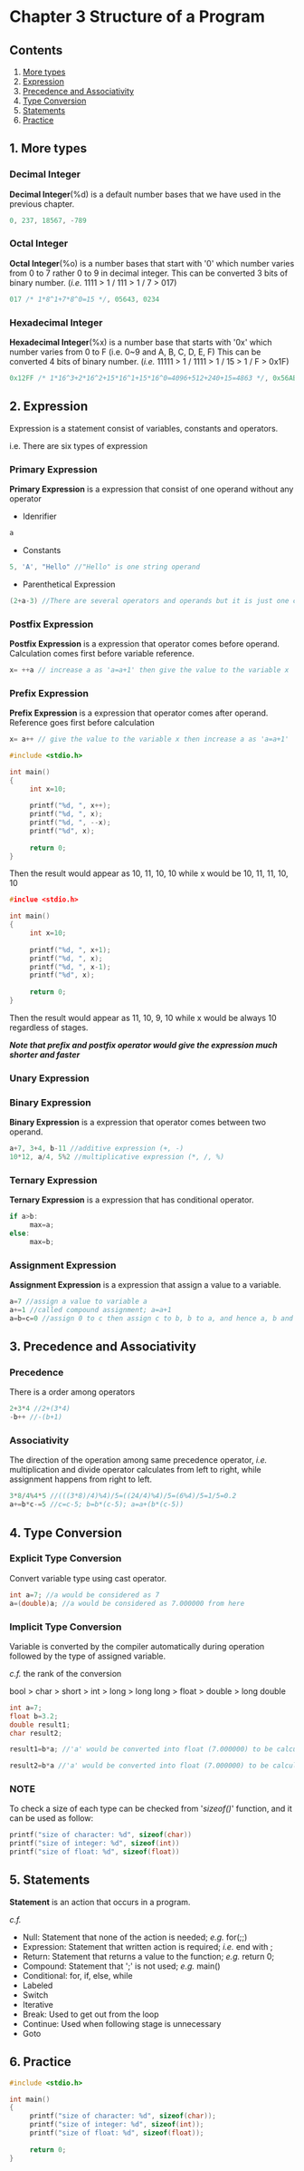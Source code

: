 # Chapter 3 Structure of a Program

## Contents
1. [More types](#1-more-types)
2. [Expression](#2-expression)
3. [Precedence and Associativity](#3-precedence-and-associativity)
4. [Type Conversion](#4-type-conversion)
5. [Statements](#5-statements)
6. [Practice](#6-practice)

## 1. More types
### Decimal Integer
**Decimal Integer**(%d) is a default number bases that we have used in the previous chapter.

```c
0, 237, 18567, -789
```

### Octal Integer
**Octal Integer**(%o) is a number bases that start with '0' which number varies from 0 to 7 rather 0 to 9 in decimal integer.
This can be converted 3 bits of binary number. (_i.e._ 1111 > 1 / 111 > 1 / 7 > 017)

```c
017 /* 1*8^1+7*8^0=15 */, 05643, 0234
```

### Hexadecimal Integer
**Hexadecimal Integer**(%x) is a number base that starts with '0x' which number varies from 0 to F (i.e. 0~9 and A, B, C, D, E, F)
This can be converted 4 bits of binary number. (_i.e._ 11111 > 1 / 1111 > 1 / 15 > 1 / F > 0x1F)

```c
0x12FF /* 1*16^3+2*16^2+15*16^1+15*16^0=4096+512+240+15=4863 */, 0x56ABC, 0x89A345
```

## 2. Expression

Expression is a statement consist of variables, constants and operators.

i.e. There are six types of expression

### Primary Expression

**Primary Expression** is a expression that consist of one operand without any operator

- Idenrifier
```c
a
```

- Constants
```c
5, 'A', "Hello" //"Hello" is one string operand
```

- Parenthetical Expression
```c
(2+a-3) //There are several operators and operands but it is just one componet with respect to the parenthesis
```

### Postfix Expression
**Postfix Expression** is a expression that operator comes before operand. Calculation comes first before variable reference.

```c
x= ++a // increase a as 'a=a+1' then give the value to the variable x
```

### Prefix Expression
**Prefix Expression** is a expression that operator comes after operand. Reference goes first before calculation

```c
x= a++ // give the value to the variable x then increase a as 'a=a+1'
```

```c
#include <stdio.h>

int main()
{
     int x=10;
     
     printf("%d, ", x++);
     printf("%d, ", x);
     printf("%d, ", --x);
     printf("%d", x);
     
     return 0;
}
```

Then the result would appear as 10, 11, 10, 10 while x would be 10, 11, 11, 10, 10

```c
#inclue <stdio.h>

int main()
{
     int x=10;
     
     printf("%d, ", x+1);
     printf("%d, ", x);
     printf("%d, ", x-1);
     printf("%d", x);
     
     return 0;
}
```

Then the result would appear as 11, 10, 9, 10 while x would be always 10 regardless of stages.

**_Note that prefix and postfix operator would give the expression much shorter and faster_**

### Unary Expression

### Binary Expression
**Binary Expression** is a expression that operator comes between two operand.

```c
a+7, 3+4, b-11 //additive expression (+, -)
10*12, a/4, 5%2 //multiplicative expression (*, /, %)
```

### Ternary Expression
**Ternary Expression** is a expression that has conditional operator.

```c
if a>b:
     max=a;
else:
     max=b;
```

### Assignment Expression
**Assignment Expression** is a expression that assign a value to a variable.

```c
a=7 //assign a value to variable a
a+=1 //called compound assignment; a=a+1
a=b=c=0 //assign 0 to c then assign c to b, b to a, and hence a, b and c are all 0
```

## 3. Precedence and Associativity
### Precedence
There is a order among operators

```c
2+3*4 //2+(3*4)
-b++ //-(b+1)
```

### Associativity
The direction of the operation among same precedence operator, _i.e._ multiplication and divide operator calculates from left to right, while assignment happens from right to left.

```c
3*8/4%4*5 //(((3*8)/4)%4)/5=((24/4)%4)/5=(6%4)/5=1/5=0.2
a+=b*c-=5 //c=c-5; b=b*(c-5); a=a+(b*(c-5))
```

## 4. Type Conversion
### Explicit Type Conversion
Convert variable type using cast operator.

```c
int a=7; //a would be considered as 7
a=(double)a; //a would be considered as 7.000000 from here
```

### Implicit Type Conversion
Variable is converted by the compiler automatically during operation followed by the type of assigned variable.

_c.f._ the rank of the conversion

bool > char > short > int > long > long long > float > double > long double

```c
int a=7;
float b=3.2;
double result1;
char result2;

result1=b*a; //'a' would be converted into float (7.000000) to be calculated with 'b'; then a*b would be converted from float to double to assigned into 'result1' because the type of result is bigger than float

result2=b*a //'a' would be converted into float (7.000000) to be calculated with 'b'; then a*b would be converted from float to integer to assigned into 'result2' because the type of result is smaller than float then the decimals below 10^(-1) would be lost with its precision
```

### NOTE
To check a size of each type can be checked from '_sizeof()_' function, and it can be used as follow:

```c
printf("size of character: %d", sizeof(char))
printf("size of integer: %d", sizeof(int))
printf("size of float: %d", sizeof(float))
```

## 5. Statements
**Statement** is an action that occurs in a program.

_c.f._

- Null: Statement that none of the action is needed; _e.g._ for(;;)
- Expression: Statement that written action is required; _i.e._ end with ;
- Return: Statement that returns a value to the function; _e.g._ return 0;
- Compound: Statement that ';' is not used; _e.g._ main()
- Conditional: for, if, else, while
- Labeled
- Switch
- Iterative
- Break: Used to get out from the loop
- Continue: Used when following stage is unnecessary
- Goto


## 6. Practice
```c
#include <stdio.h>

int main()
{
     printf("size of character: %d", sizeof(char));
     printf("size of integer: %d", sizeof(int));
     printf("size of float: %d", sizeof(float));
     
     return 0;  
}
```
